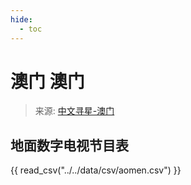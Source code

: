 ```yaml
---
hide:
  - toc
---
```


# 澳门 澳门

> 来源: [中文寻星-澳门](http://dtmb.saoing.com/aomen.htm)

## 地面数字电视节目表

{{ read_csv("../../data/csv/aomen.csv") }}
